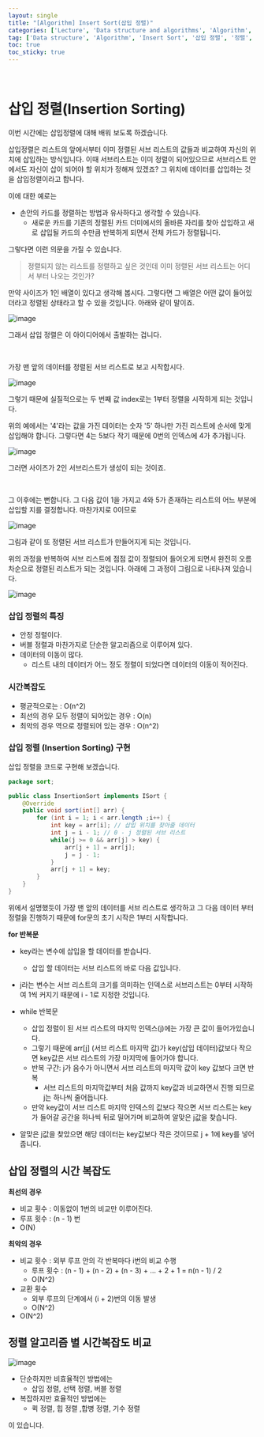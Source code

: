 ```yaml
---
layout: single
title: "[Algorithm] Insert Sort(삽입 정렬)"
categories: ['Lecture', 'Data structure and algorithms', 'Algorithm', 'Sorting']
tag: ['Data structure', 'Algorithm', 'Insert Sort', '삽입 정렬', '정렬', 'Sorting']
toc: true
toc_sticky: true
---
```


<br>

# 삽입 정렬(Insertion Sorting)

이번 시간에는 삽입정렬에 대해 배워 보도록 하겠습니다.

삽입정렬은 리스트의 앞에서부터 이미 정렬된 서브 리스트의 값들과 비교하여 자신의 위치에 삽입하는 방식입니다. 이때 서브리스트는 이미 정렬이 되어있으므로 서브리스트 안에서도 자신이 삽이 되어야 할 위치가 정해져 있겠죠? 그 위치에 데이터를 삽입하는 것을 삽입정렬이라고 합니다.

이에 대한 예로는 

- 손안의 카드를 정렬하는 방법과 유사하다고 생각할 수 있습니다.
  - 새로운 카드를 기존의 정렬된 카드 더미에서의 올바른 자리를 찾아 삽입하고 새로 삽입될 카드의 수만큼 반복하게 되면서 전체 카드가 정렬됩니다.

그렇다면 이런 의문을 가질 수 있습니다.

> 정렬되지 않는 리스트를 정렬하고 싶은 것인데 이미 정렬된 서브 리스트는 어디서 부터 나오는 것인가?

만약 사이즈가 1인 배열이 있다고 생각해 봅시다. 그렇다면 그 배열은 어떤 값이 들어있더라고 정렬된 상태라고 할 수 있을 것입니다. 아래와 같이 말이죠.

![image](https://user-images.githubusercontent.com/79521972/153825575-8091f7cd-0caf-4206-9d3c-92241929eb45.png)

그래서 삽입 정렬은 이 아이디어에서 출발하는 겁니다.

<br>

가장 맨 앞의 데이터를 정렬된 서브 리스트로 보고 시작합시다. 

![image](https://user-images.githubusercontent.com/79521972/153825928-353f05ad-6a9f-4d57-be3d-5a567e3294cb.png)

그렇기 때문에 실질적으로는 두 번째 값 index로는 1부터 정렬을 시작하게 되는 것입니다.

위의 예에서는 '4'라는 값을 가진 데이터는 숫자 '5' 하나만 가진 리스트에 순서에 맞게 삽입해야 합니다. 그렇다면 4는 5보다 작기 때문에 0번의 인덱스에 4가 추가됩니다.

![image](https://user-images.githubusercontent.com/79521972/153826222-323ead0f-c09a-4de0-a2e7-7071c6b0acb3.png)

그러면 사이즈가 2인 서브리스트가 생성이 되는 것이죠.

<br>

그 이후에는 뻔합니다.  그 다음 값이 1을 가지고 4와 5가 존재하는 리스트의 어느 부분에 삽입할 지를 결정합니다. 마찬가지로 0이므로 

![image](https://user-images.githubusercontent.com/79521972/153832179-1e16fa2f-71d9-4de0-a467-c7e88b29f562.png)

그림과 같이 또 정렬된 서브 리스트가 만들어지게 되는 것입니다.

위의 과정을 반복하여 서브 리스트에 점점 값이 정렬되어 들어오게 되면서 완전히 오름차순으로 정렬된 리스트가 되는 것입니다. 아래에 그 과정이 그림으로 나타나져 있습니다.

![image](https://user-images.githubusercontent.com/79521972/153827043-5e9d12e9-eb70-48e6-a405-ba93c9492f80.png)



### 삽입 정렬의 특징

- 안정 정렬이다.
- 버블 정렬과 마찬가지로 단순한 알고리즘으로 이루어져 있다.
- 데이터의 이동이 많다.
  - 리스트 내의 데이터가 어느 정도 정렬이 되었다면 데이터의 이동이 적어진다.



### 시간복잡도

- 평균적으로는 : O(n^2)
- 최선의 경우 모두 정렬이 되어있는 경우 : O(n)
- 최악의 경우 역으로 정렬되어 있는 경우 : O(n^2)



### 삽입 정렬 (Insertion Sorting) 구현

삽입 정렬을 코드로 구현해 보겠습니다.

```java
package sort;

public class InsertionSort implements ISort {
    @Override
    public void sort(int[] arr) {
        for (int i = 1; i < arr.length ;i++) {
            int key = arr[i]; // 삽입 위치를 찾아줄 데이터
            int j = i - 1; // 0 - j 정렬된 서브 리스트
            while(j >= 0 && arr[j] > key) {
                arr[j + 1] = arr[j];
                j = j - 1;
            }
            arr[j + 1] = key;
        }
    }
}
```

위에서 설명했듯이 가장 맨 앞의 데이터를 서브 리스트로 생각하고 그 다음 데이터 부터 정렬을 진행하기 때문에 for문의 초기 시작은 1부터 시작합니다. 

**for 반복문**

- key라는 변수에 삽입을 할 데이터를 받습니다.
  - 삽입 할 데이터는 서브 리스트의 바로 다음 값입니다.

- j라는 변수는 서브 리스트의 크기를 의미하는 인덱스로 서브리스트는 0부터 시작하여 1씩 커지기 때문에 i - 1로 지정한 것입니다.
- while 반복문
  - 삽입 정렬이 된 서브 리스트의 마지막 인덱스(j)에는 가장 큰 값이 들어가있습니다.
  - 그렇기 때문에 arr[j] (서브 리스트 마지막 값)가 key(삽입 데이터)값보다 작으면 key값은 서브 리스트의 가장 마지막에 들어가야 합니다.
  - 반복 구간: j가 음수가 아니면서 서브 리스트의 마지막 값이 key 값보다 크면 반복
    - 서브 리스트의 마지막값부터 처음 값까지 key값과 비교하면서 진행 되므로 j는 하나씩 줄어듭니다. 
  - 만약 key값이 서브 리스트 마지막 인덱스의 값보다 작으면 서브 리스트는 key가 들어갈 공간을 하나씩 뒤로 밀어가며 비교하여 알맞은 j값을 찾습니다.
- 알맞은 j값을 찾았으면 해당 데이터는 key값보다 작은 것이므로 j + 1에 key를 넣어줍니다.





## 삽입 정렬의 시간 복잡도

**최선의 경우**

-  비교 횟수 : 이동없이 1번의 비교만 이루어진다.
  - 루프 횟수 : (n - 1) 번
- O(N)

**최악의 경우**

- 비교 횟수 : 외부 루프 안의 각 반복마다 i번의 비교 수행
  - 루프 횟수 : (n - 1) + (n - 2) + (n - 3) + ... + 2 + 1 = n(n - 1) / 2
  - O(N^2)
- 교환 횟수
  - 외부 루프의 단계에서 (i + 2)번의 이동 발생
  - O(N^2)
- O(N^2)





## 정렬 알고리즘 별 시간복잡도 비교

![image](https://user-images.githubusercontent.com/79521972/153831460-b472e26d-a089-44c4-9c19-1cb1158a75dc.png)

- 단순하지만 비효율적인 방법에는
  - 삽입 정렬, 선택 정렬, 버블 정렬
- 복잡하지만 효율적인 방법에는
  - 퀵 정렬, 힙 정렬 ,합병 정렬, 기수 정렬

이 있습니다.

<br>





















